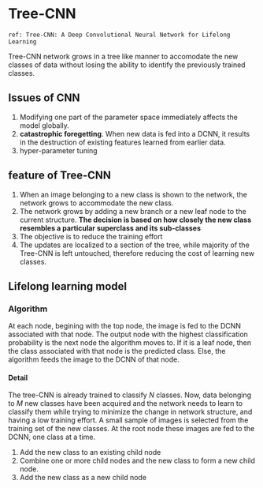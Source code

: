 # Tree-CNN

    ref: Tree-CNN: A Deep Convolutional Neural Network for Lifelong Learning

Tree-CNN network grows in a tree like manner to accomodate the new classes of data without losing the ability to identify the previously trained classes.

## Issues of CNN

1. Modifying one part of the parameter space immediately affects the model globally.
2. **catastrophic foregetting**. When new data is fed into a DCNN, it results in the destruction of existing features learned from earlier data.
3. hyper-parameter tuning

## feature of Tree-CNN

1. When an image belonging to a new class is shown to the network, the network grows to accommodate the new class.
2. The network grows by adding a new branch or a new leaf node to the current structure. **The decision is based on how closely the new class resembles a particular superclass and its sub-classes**
3. The objective is to reduce the training effort
4. The updates are localized to a section of the tree, while majority of the Tree-CNN is left untouched, therefore reducing the cost of learning new classes.

## Lifelong learning model


### Algorithm

At each node, begining with the top node, the image is fed to the DCNN associated with that node. The output node with the highest classification probability is the next node the algorithm moves to. If it is a leaf node, then the class associated with that node is the predicted class. Else, the algorithm feeds the image to the DCNN of that node.


#### Detail

The tree-CNN is already trained to classify $N$ classes. Now, data belonging to $M$ new classes have been acquired and the network needs to learn to classify them while trying to minimize the change in network structure, and having a low training effort. A small sample of images is selected from the training set of the new classes. At the root node these images are fed to the DCNN, one class at a time.

1. Add the new class to an existing child node
2. Combine one or more child nodes and the new class to form a new child node.
3. Add the new class as a new child node